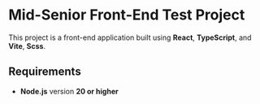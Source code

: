 # Mid-Senior Front-End Test Project

This project is a front-end application built using **React**, **TypeScript**, and **Vite**, **Scss**.

## Requirements
- **Node.js** version **20 or higher**  



